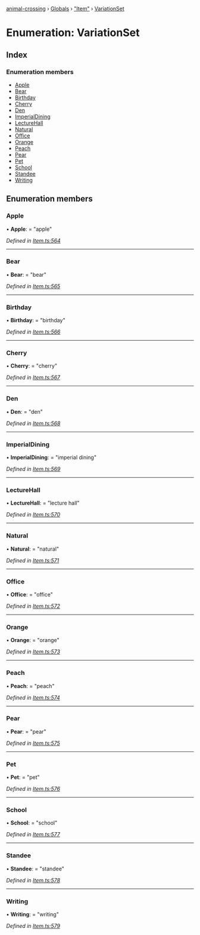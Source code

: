[animal-crossing](../README.md) › [Globals](../globals.md) › ["Item"](../modules/_item_.md) › [VariationSet](_item_.variationset.md)

# Enumeration: VariationSet

## Index

### Enumeration members

* [Apple](_item_.variationset.md#apple)
* [Bear](_item_.variationset.md#bear)
* [Birthday](_item_.variationset.md#birthday)
* [Cherry](_item_.variationset.md#cherry)
* [Den](_item_.variationset.md#den)
* [ImperialDining](_item_.variationset.md#imperialdining)
* [LectureHall](_item_.variationset.md#lecturehall)
* [Natural](_item_.variationset.md#natural)
* [Office](_item_.variationset.md#office)
* [Orange](_item_.variationset.md#orange)
* [Peach](_item_.variationset.md#peach)
* [Pear](_item_.variationset.md#pear)
* [Pet](_item_.variationset.md#pet)
* [School](_item_.variationset.md#school)
* [Standee](_item_.variationset.md#standee)
* [Writing](_item_.variationset.md#writing)

## Enumeration members

###  Apple

• **Apple**: = "apple"

*Defined in [Item.ts:564](https://github.com/Norviah/animal-crossing/blob/4071e19/module/types/Item.ts#L564)*

___

###  Bear

• **Bear**: = "bear"

*Defined in [Item.ts:565](https://github.com/Norviah/animal-crossing/blob/4071e19/module/types/Item.ts#L565)*

___

###  Birthday

• **Birthday**: = "birthday"

*Defined in [Item.ts:566](https://github.com/Norviah/animal-crossing/blob/4071e19/module/types/Item.ts#L566)*

___

###  Cherry

• **Cherry**: = "cherry"

*Defined in [Item.ts:567](https://github.com/Norviah/animal-crossing/blob/4071e19/module/types/Item.ts#L567)*

___

###  Den

• **Den**: = "den"

*Defined in [Item.ts:568](https://github.com/Norviah/animal-crossing/blob/4071e19/module/types/Item.ts#L568)*

___

###  ImperialDining

• **ImperialDining**: = "imperial dining"

*Defined in [Item.ts:569](https://github.com/Norviah/animal-crossing/blob/4071e19/module/types/Item.ts#L569)*

___

###  LectureHall

• **LectureHall**: = "lecture hall"

*Defined in [Item.ts:570](https://github.com/Norviah/animal-crossing/blob/4071e19/module/types/Item.ts#L570)*

___

###  Natural

• **Natural**: = "natural"

*Defined in [Item.ts:571](https://github.com/Norviah/animal-crossing/blob/4071e19/module/types/Item.ts#L571)*

___

###  Office

• **Office**: = "office"

*Defined in [Item.ts:572](https://github.com/Norviah/animal-crossing/blob/4071e19/module/types/Item.ts#L572)*

___

###  Orange

• **Orange**: = "orange"

*Defined in [Item.ts:573](https://github.com/Norviah/animal-crossing/blob/4071e19/module/types/Item.ts#L573)*

___

###  Peach

• **Peach**: = "peach"

*Defined in [Item.ts:574](https://github.com/Norviah/animal-crossing/blob/4071e19/module/types/Item.ts#L574)*

___

###  Pear

• **Pear**: = "pear"

*Defined in [Item.ts:575](https://github.com/Norviah/animal-crossing/blob/4071e19/module/types/Item.ts#L575)*

___

###  Pet

• **Pet**: = "pet"

*Defined in [Item.ts:576](https://github.com/Norviah/animal-crossing/blob/4071e19/module/types/Item.ts#L576)*

___

###  School

• **School**: = "school"

*Defined in [Item.ts:577](https://github.com/Norviah/animal-crossing/blob/4071e19/module/types/Item.ts#L577)*

___

###  Standee

• **Standee**: = "standee"

*Defined in [Item.ts:578](https://github.com/Norviah/animal-crossing/blob/4071e19/module/types/Item.ts#L578)*

___

###  Writing

• **Writing**: = "writing"

*Defined in [Item.ts:579](https://github.com/Norviah/animal-crossing/blob/4071e19/module/types/Item.ts#L579)*
